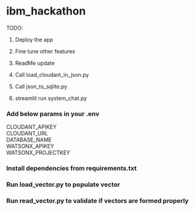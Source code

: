 # ibm_hackathon

TODO:
1. Deploy the app
2. Fine tune other features
3. ReadMe update

1. Call load_cloudant_in_json.py
2. Call json_to_sqlite.py
3. streamlit run system_chat.py


### Add below params in your .env  
CLOUDANT_APIKEY  
CLOUDANT_URL  
DATABASE_NAME  
WATSONX_APIKEY  
WATSONX_PROJECTKEY 

### Install dependencies from requirements.txt

### Run load_vector.py to populate vector

### Run read_vector.py to validate if vectors are formed properly